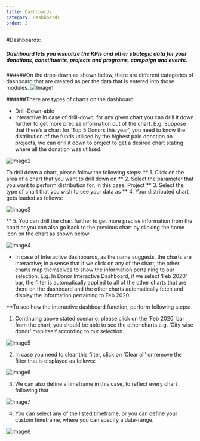 ```yaml
---
title: Dashboards
category: Dashboards
order: 2
---
```


#Dashboards:
##### Dashboard lets you visualize the KPIs and other strategic data for your donations, constituents, projects and programs, campaign and events.

######On the drop-down as shown below, there are different categories of dashboard that are created as per the data that is entered into those modules.
![Image1](..\..\images\dashboard1.png)

######There are types of charts on the dashboard:
* Drill-Down-able
* Interactive
In case of drill-down, for any given chart you can drill it down further to get more precise information out of the chart. E.g. Suppose that there’s a chart for ‘Top 5 Donors this year’, you need to know the distribution of the funds utilised by the highest paid donation on projects, we can drill it down to project to get a desired chart stating where all the donation was utilised.

![Image2](..\..\images\dashboard2.png)

To drill down a chart, please follow the following steps:
** 1.	Click on the area of a chart that you want to drill down on
** 2.	Select the parameter that you want to perform distribution for, in this case, Project
** 3.	Select the type of chart that you wish to see your data as
** 4.	Your distributed chart gets loaded as follows:

![Image3](..\..\images\dashboard3.png)

** 5.	You can drill the chart further to get more precise information from the chart or you can also go back to the previous chart by clicking the home icon on the chart as shown below:

![Image4](..\..\images\dashboard4.png)

* In case of Interactive dashboards, as the name suggests, the charts are interactive; in a sense that if we click on any of the chart, the other charts map themselves to show the information pertaining to our selection. E.g. In Donor Interactive Dashboard, if we select ‘Feb 2020’ bar, the filter is automatically applied to all of the other charts that are there on the dashboard and the other charts automatically fetch and display the information pertaining to Feb 2020.

**To see how the interactive dashboard function, perform following steps:
1.	Continuing above stated scenario, please click on the ‘Feb 2020’ bar from the chart, you should be able to see the other charts e.g. ‘City wise donor’ map itself according to our selection.

![Image5](..\..\images\dashboard5.png)

2.	In case you need to clear this filter, click on ‘Clear all’ or remove the filter that is displayed as follows: 

![Image6](..\..\images\dashboard6.png)

3.	We can also define a timeframe in this case, to reflect every chart following that 

![Image7](..\..\images\dashboard7.png)

4.	You can select any of the listed timeframe, or you can define your custom timeframe, where you can specify a date-range. 

![Image8](..\..\images\dashboard8.png)



